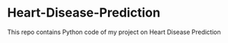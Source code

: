 # Heart-Disease-Prediction
This repo contains Python code of my project on Heart Disease Prediction
